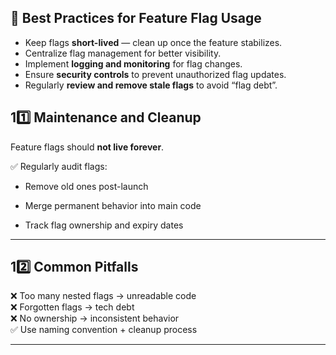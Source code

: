 

## 🔁 **Best Practices for Feature Flag Usage**

- Keep flags **short-lived** — clean up once the feature stabilizes.
- Centralize flag management for better visibility.
- Implement **logging and monitoring** for flag changes.
- Ensure **security controls** to prevent unauthorized flag updates.
- Regularly **review and remove stale flags** to avoid “flag debt”.



## 11️⃣ Maintenance and Cleanup

Feature flags should **not live forever**.

✅ Regularly audit flags:

- Remove old ones post-launch
    
- Merge permanent behavior into main code
    
- Track flag ownership and expiry dates
    

---

## 12️⃣ Common Pitfalls

❌ Too many nested flags → unreadable code  
❌ Forgotten flags → tech debt  
❌ No ownership → inconsistent behavior  
✅ Use naming convention + cleanup process


---

